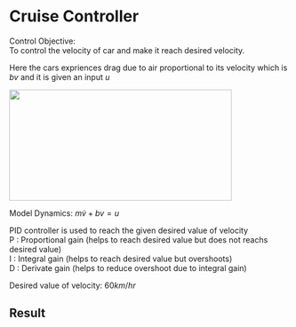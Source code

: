 # Cruise Controller

Control Objective:   
To control the velocity of car and make it reach desired velocity. 

Here the cars expriences drag due to air proportional to its velocity which is $bv$
and it is given an input $u$    

<!-- ![](https://i.imgur.com/FIlLlOb.png =400x200 )  -->
<img src="https://i.imgur.com/FIlLlOb.png" width="400" height="200"/> 

Model Dynamics:
$m \dot v + bv = u$   

PID controller is used to reach the given desired value of velocity   
P : Proportional gain (helps to reach desired value but does not reachs desired value)   
I : Integral gain (helps to reach desired value but overshoots)   
D : Derivate gain (helps to reduce overshoot due to integral gain)   

​Desired value of velocity: $60 km/hr$

## Result

